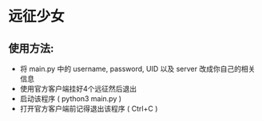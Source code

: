 远征少女
========

使用方法:
---------

  * 将 main.py 中的 username, password, UID 以及 server 改成你自己的相关信息
  * 使用官方客户端挂好4个远征然后退出
  * 启动该程序 ( python3 main.py )
  * 打开官方客户端前记得退出该程序 ( Ctrl+C )
